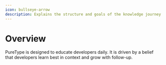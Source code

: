 ```yaml
---
icon: bullseye-arrow
description: Explains the structure and goals of the knowledge journey
---
```


# Overview

PureType is designed to educate developers daily. It is driven by a belief that developers learn best in context and grow with follow-up.
